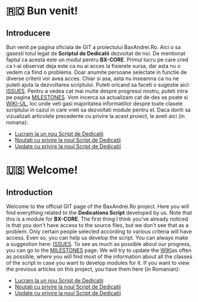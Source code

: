 # :romania: Bun venit!
## Introducere
Bun venit pe pagina oficiala de GIT a proiectului BaxAndrei.Ro. Aici o sa gasesti totul legat de **Scriptul de Dedicatii** dezvoltat de noi. De mentionat faptul ca acesta este un modul pentru **BX-CORE**.
Primul lucru pe care cred ca l-ai observat deja este ca nu ai acces la fisierele sursa, dar asta nu o vedem ca fiind o problema. Doar anumite persoane selectate in functie de diverse criterii vor avea acces. Chiar si asa, asta nu inseamna ca nu ne puteti ajuta la dezvoltarea scriptului. Puteti oricand sa faceti o sugestie aici: [ISSUES](https://github.com/BaxAndreiRO/Dedications-Script/issues).
Pentru a vedea cat mai multe despre progresul nostru, puteti intra pe pagina [MILESTONES](https://github.com/BaxAndreiRO/Dedications-Script/milestones).
Vom incerca sa actualizam cat de des se poate si [WIKI-UL](https://github.com/BaxAndreiRO/Dedications-Script/wiki), loc unde veti gasi majoritatea informatiilor despre toate clasele scriptului in cazul in care vreti sa dezvoltati module pentru el.
Daca doriti sa vizualizati articolele precedente cu privire la acest proiect, le aveti aici (in romana):
- [Lucram la un nou Script de Dedicatii](https://www.baxandrei.ro/lucram-la-un-nou-script-de-dedicatii/)
- [Noutati cu privire la noul Script de Dedicatii](https://www.baxandrei.ro/noutati-cu-privire-la-noul-script-de-dedicatii/)
- [Update cu privire la noul Script de Dedicatii](https://www.baxandrei.ro/update-cu-privire-la-noul-script-de-dedicatii/)

# :us: Welcome!
## Introduction
Welcome to the official GIT page of the BaxAndrei.Ro project. Here you will find everything related to the **Dedications Script** developed by us. Note that this is a module for **BX-CORE**.
The first thing I think you've already noticed is that you don't have access to the source files, but we don't see that as a problem. Only certain people selected according to various criteria will have access. Even so, you can help us develop the script. You can always make a suggestion here: [ISSUES](https://github.com/BaxAndreiRO/Dedications-Script/issues).
To see as much as possible about our progress, you can go to the [MILESTONES](https://github.com/BaxAndreiRO/Dedications-Script/milestones) page.
We will try to update the [WIKI](https://github.com/BaxAndreiRO/Dedications-Script/wiki)as often as possible, where you will find most of the information about all the classes of the script in case you want to develop modules for it.
If you want to view the previous articles on this project, you have them here (in Romanian):
- [Lucram la un nou Script de Dedicatii](https://www.baxandrei.ro/lucram-la-un-nou-script-de-dedicatii/)
- [Noutati cu privire la noul Script de Dedicatii](https://www.baxandrei.ro/noutati-cu-privire-la-noul-script-de-dedicatii/)
- [Update cu privire la noul Script de Dedicatii](https://www.baxandrei.ro/update-cu-privire-la-noul-script-de-dedicatii/)
